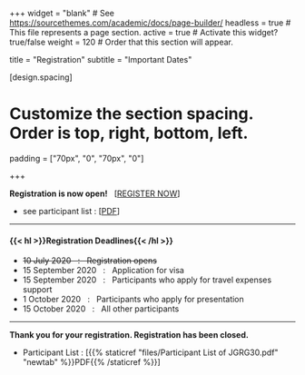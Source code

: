 +++
widget = "blank"  # See https://sourcethemes.com/academic/docs/page-builder/
headless = true  # This file represents a page section.
active = true  # Activate this widget? true/false
weight = 120  # Order that this section will appear.

title = "Registration"
subtitle = "Important Dates"

[design.spacing]
  # Customize the section spacing. Order is top, right, bottom, left.
  padding = ["70px", "0", "70px", "0"]
  
+++

**Registration is now open!** &nbsp; [<a href="https://forms.gle/sLLvM3odp5ufUExk9" target="_blank">REGISTER NOW</a>]
* see participant list : [<a href="https://docs.google.com/spreadsheets/d/1bGSUmtgZlH4VB_3NAIZ537bvNGQh2TeOWi90uZdMaXQ/export?format=pdf&portrait=true&sheetnames=true&gridlines=false&gid=1933397237" target="_blank">PDF</a>]

<!-- URL for exporting updated pdf
https://docs.google.com/spreadsheets/d/【spreadsheet ID】/export?format=pdf&【options】&gid=【sheet ID】-->
<!-- Registration for this workshop is currently only possible by invitation. -->

***
#### {{< hl >}}**Registration Deadlines**{{< /hl >}}

* ~~10 July 2020 &nbsp; : &nbsp; Registration opens~~  
* 15 September 2020 &nbsp; : &nbsp; Application for visa
* 15 September 2020	&nbsp; : &nbsp; Participants who apply for travel expenses support
* 1 October 2020 &nbsp; : &nbsp; Participants who apply for presentation
* 15 October 2020 &nbsp; : &nbsp; All other participants

***

**Thank you for your registration. Registration has been closed.**
* Participant List : [{{% staticref "files/Participant List of JGRG30.pdf" "newtab" %}}PDF{{% /staticref %}}]
